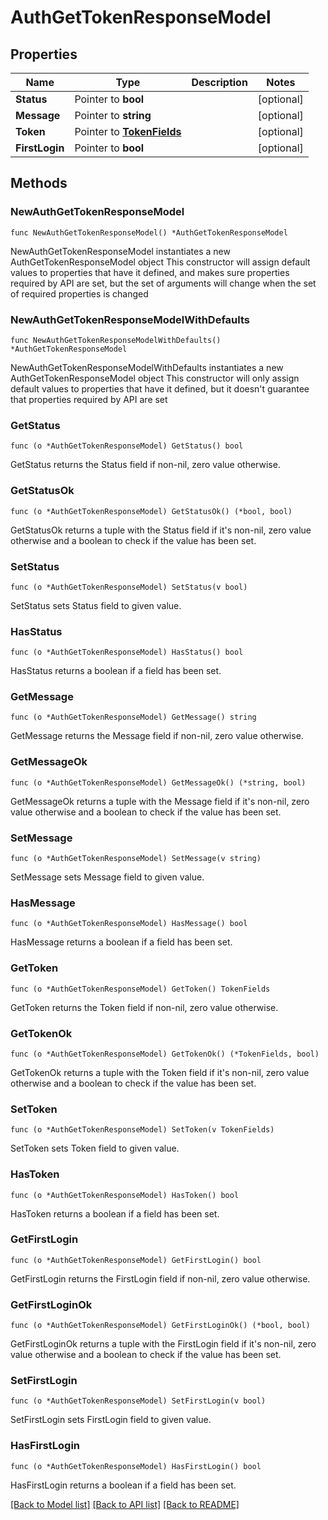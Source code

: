 # AuthGetTokenResponseModel

## Properties

Name | Type | Description | Notes
------------ | ------------- | ------------- | -------------
**Status** | Pointer to **bool** |  | [optional] 
**Message** | Pointer to **string** |  | [optional] 
**Token** | Pointer to [**TokenFields**](TokenFields.md) |  | [optional] 
**FirstLogin** | Pointer to **bool** |  | [optional] 

## Methods

### NewAuthGetTokenResponseModel

`func NewAuthGetTokenResponseModel() *AuthGetTokenResponseModel`

NewAuthGetTokenResponseModel instantiates a new AuthGetTokenResponseModel object
This constructor will assign default values to properties that have it defined,
and makes sure properties required by API are set, but the set of arguments
will change when the set of required properties is changed

### NewAuthGetTokenResponseModelWithDefaults

`func NewAuthGetTokenResponseModelWithDefaults() *AuthGetTokenResponseModel`

NewAuthGetTokenResponseModelWithDefaults instantiates a new AuthGetTokenResponseModel object
This constructor will only assign default values to properties that have it defined,
but it doesn't guarantee that properties required by API are set

### GetStatus

`func (o *AuthGetTokenResponseModel) GetStatus() bool`

GetStatus returns the Status field if non-nil, zero value otherwise.

### GetStatusOk

`func (o *AuthGetTokenResponseModel) GetStatusOk() (*bool, bool)`

GetStatusOk returns a tuple with the Status field if it's non-nil, zero value otherwise
and a boolean to check if the value has been set.

### SetStatus

`func (o *AuthGetTokenResponseModel) SetStatus(v bool)`

SetStatus sets Status field to given value.

### HasStatus

`func (o *AuthGetTokenResponseModel) HasStatus() bool`

HasStatus returns a boolean if a field has been set.

### GetMessage

`func (o *AuthGetTokenResponseModel) GetMessage() string`

GetMessage returns the Message field if non-nil, zero value otherwise.

### GetMessageOk

`func (o *AuthGetTokenResponseModel) GetMessageOk() (*string, bool)`

GetMessageOk returns a tuple with the Message field if it's non-nil, zero value otherwise
and a boolean to check if the value has been set.

### SetMessage

`func (o *AuthGetTokenResponseModel) SetMessage(v string)`

SetMessage sets Message field to given value.

### HasMessage

`func (o *AuthGetTokenResponseModel) HasMessage() bool`

HasMessage returns a boolean if a field has been set.

### GetToken

`func (o *AuthGetTokenResponseModel) GetToken() TokenFields`

GetToken returns the Token field if non-nil, zero value otherwise.

### GetTokenOk

`func (o *AuthGetTokenResponseModel) GetTokenOk() (*TokenFields, bool)`

GetTokenOk returns a tuple with the Token field if it's non-nil, zero value otherwise
and a boolean to check if the value has been set.

### SetToken

`func (o *AuthGetTokenResponseModel) SetToken(v TokenFields)`

SetToken sets Token field to given value.

### HasToken

`func (o *AuthGetTokenResponseModel) HasToken() bool`

HasToken returns a boolean if a field has been set.

### GetFirstLogin

`func (o *AuthGetTokenResponseModel) GetFirstLogin() bool`

GetFirstLogin returns the FirstLogin field if non-nil, zero value otherwise.

### GetFirstLoginOk

`func (o *AuthGetTokenResponseModel) GetFirstLoginOk() (*bool, bool)`

GetFirstLoginOk returns a tuple with the FirstLogin field if it's non-nil, zero value otherwise
and a boolean to check if the value has been set.

### SetFirstLogin

`func (o *AuthGetTokenResponseModel) SetFirstLogin(v bool)`

SetFirstLogin sets FirstLogin field to given value.

### HasFirstLogin

`func (o *AuthGetTokenResponseModel) HasFirstLogin() bool`

HasFirstLogin returns a boolean if a field has been set.


[[Back to Model list]](../README.md#documentation-for-models) [[Back to API list]](../README.md#documentation-for-api-endpoints) [[Back to README]](../README.md)


